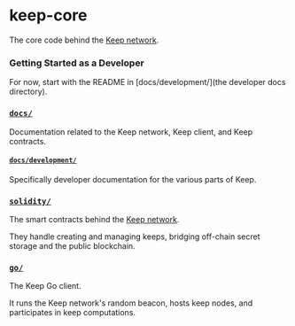 # keep-core

The core code behind the [Keep network].

### Getting Started as a Developer

For now, start with the README in [docs/development/](the developer docs directory).

### [`docs/`](docs/)

Documentation related to the Keep network, Keep client, and Keep contracts.

#### [`docs/development/`](docs/development/)

Specifically developer documentation for the various parts of Keep.

### [`solidity/`](solidity/)

The smart contracts behind the [Keep network].

They handle creating and managing keeps, bridging off-chain secret storage
and the public blockchain.

### [`go/`](go/)

The Keep Go client.

It runs the Keep network's random beacon, hosts keep nodes, and participates in
keep computations.

  [Keep network]: https://keep.network
